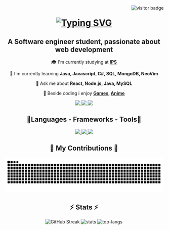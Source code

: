 <img align="right" src="https://visitor-badge.laobi.icu/badge?page_id=Irusou.Irusou" alt="visitor badge"/>

<h1 align="center">
  <a href="https://git.io/typing-svg">
    <img src="https://readme-typing-svg.demolab.com?font=Fira+Code&pause=1000&color=00F7B2&center=true&vCenter=true&random=false&width=435&lines=Hello%2C+World!%F0%9F%91%8B;Let's+code!+%F0%9F%92%BB" alt="Typing SVG" />
  </a>
</h1>

<h2 align="center">A Software engineer student, passionate about web development</h2>

<div align="center">

  🎓 I'm currently studying at **[IPS](https://portal.ips.pt/ests/pt/web_base.gera_pagina?P_pagina=8321)**

  🌱 I'm currently learning **Java, Javascript, C#, SQL, MongoDB, NeoVim**

  💬 Ask me about **React, Node.js, Java, MySQL**

  🎱 Beside coding i enjoy **[Games](https://steamcommunity.com/id/Irus0u/), [Anime](https://myanimelist.net/profile/Irus0u)**
  
</div>

<div align="center">

  <a href="mailto:irus0ubusiness@gmail.com">
    <img src="https://img.shields.io/badge/Gmail-D14836?style=for-the-badge&logo=gmail&logoColor=white"/>
  </a>

  <a href="https://www.instagram.com/irus0u/">
    <img src="https://img.shields.io/badge/Instagram-E4405F?style=for-the-badge&logo=instagram&logoColor=white"/>
  </a>

  <a href="https://www.linkedin.com/in/jo%C3%A3o-morais-686994273/">
    <img src="https://img.shields.io/badge/LinkedIn-0077B5?style=for-the-badge&logo=linkedin&logoColor=white"/>
  </a>
  
</div>

<div align="center">
  <h2>🔹Languages - Frameworks - Tools🔹</h2>
  <p align="center">
    <a href="https://skillicons.dev">
      <img src="https://skillicons.dev/icons?i=java,c,cs,html,css,js,ts,dart,pug,mysql" />
      <img src="https://skillicons.dev/icons?i=nodejs,angular,bootstrap,dotnet,express,flutter,react,sass,tailwind" />
      <img src="https://skillicons.dev/icons?i=vscode,visualstudio,vite,powershell,postman,neovim,idea,figma,firebase,androidstudio" />
    </a>
  </p>
</div>

<div align="center">
  <h2>🐍 My Contributions 🐍</h2>
<img alt="snake eating contributions" src="https://raw.githubusercontent.com/Irusou/Irusou/output/github-contribution-grid-snake-dark.svg"/>
</div>

<h2 align="center">⚡  Stats ⚡</h2>
<div align="center">
  <img src="https://streak-stats.demolab.com?user=Irusou&theme=dark&border_radius=10" alt="GitHub Streak" />
  <picture>
    <source
      srcset="https://github-readme-stats.vercel.app/api?username=Irusou&layout=compact&count_private=true&show_icons=true&theme=dark&rank_icon=github&border_radius=10"
      media="(prefers-color-scheme: dark)"
    />
    <source
      srcset="https://github-readme-stats.vercel.app/api?username=Irusou&layout=compact&count_private=true&show_icons=true&theme=dark&rank_icon=github&border_radius=10"
      media="(prefers-color-scheme: light), (prefers-color-scheme: no-preference)"
    />
    <img src="https://github-readme-stats.vercel.app/api?username=Irusou&layout=compact&count_private=true&show_icons=true&theme=dark&rank_icon=github&border_radius=10" alt="stats"/>
  </picture>
  <picture>
    <source
      srcset="https://github-readme-stats.vercel.app/api/top-langs?username=Irusou&layout=compact&show_icons=true&theme=dark"
      media="(prefers-color-scheme: dark)"
    />
    <source
      srcset="https://github-readme-stats.vercel.app/api/top-langs?username=Irusou&layout=compact&show_icons=true"
      media="(prefers-color-scheme: light), (prefers-color-scheme: no-preference)"
    />
    <img src="https://github-readme-stats.vercel.app/api/top-langs?username=Irusou&layout=compact&count_private=true&show_icons=true&theme=react&rank_icon=github&border_radius=10" alt="top-langs"/>
  </picture>
</div>
